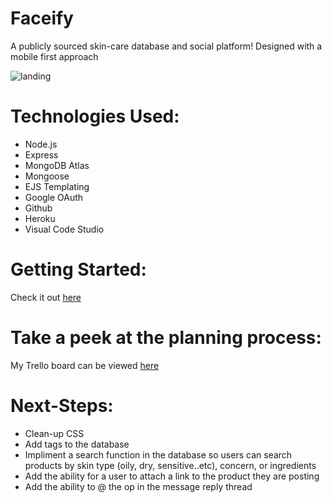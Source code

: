 # Faceify
A publicly sourced skin-care database and social platform!
Designed with a mobile first approach


![landing](personalized-shopping/../public/images/landing.png)

# Technologies Used:
- Node.js
- Express
- MongoDB Atlas
- Mongoose
- EJS Templating
- Google OAuth
- Github
- Heroku
- Visual Code Studio

# Getting Started:

Check it out [here](https://faceifyapp.herokuapp.com/)

# Take a peek at the planning process:

My Trello board can be viewed [here](https://trello.com/b/xRRvQe8B/unit-2-project)

# Next-Steps:

- Clean-up CSS
- Add tags to the database
- Impliment a search function in the database so users can search products by skin type (oily, dry, sensitive..etc), concern, or ingredients
- Add the ability for a user to attach a link to the product they are posting 
- Add the ability to @ the op in the message reply thread

